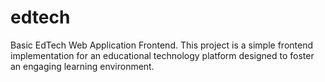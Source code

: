 # edtech
 Basic EdTech Web Application Frontend. This project is a simple frontend implementation for an educational technology platform designed to foster an engaging learning environment.
